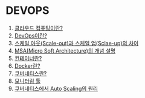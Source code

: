 # DEVOPS

1. [클라우드 컴퓨팅이란?](https://luminousol.notion.site/5aa7223a93314bd6a5ef3c78c8dc25b3?pvs=4)
2. [DevOps이란?](https://luminousol.notion.site/DevOps-e5ab821457474e4db643a3563d31427f?pvs=4)
3. [스케일 아웃(Scale-out)과 스케일 업(Sclae-up)의 차이](https://luminousol.notion.site/Scale-out-Scale-up-450044e939194608a203dab4e69d5fa7?pvs=4)
4. [MSA(Micro Soft Architecture)의 개념 설명]()
5. [컨테이너란?]()
6. [Docker란?](https://luminousol.notion.site/Docker-17a343f1fc5a468a9061691a9674b29e?pvs=4)
7. [쿠버네티스란?](https://luminousol.notion.site/Kubernates-c03415dbecf9499981341ff8a5701a85?pvs=4)
8. [모니터링 툴]()
9. [쿠버네티스에서 Auto Scaling의 원리]()
